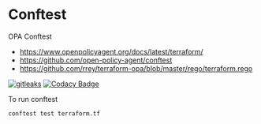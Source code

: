 # Conftest

OPA Conftest

 * https://www.openpolicyagent.org/docs/latest/terraform/
 * https://github.com/open-policy-agent/conftest
 * https://github.com/rrey/terraform-opa/blob/master/rego/terraform.rego

[![gitleaks](https://github.com/mikesupertrampster-corp/conftest/actions/workflows/gitleaks.yml/badge.svg)](https://github.com/mikesupertrampster-corp/conftest/actions/workflows/gitleaks.yml) [![Codacy Badge](https://app.codacy.com/project/badge/Grade/3a422b064b4a4b4a8fcfdf3c8db883d7)](https://www.codacy.com/gh/mikesupertrampster-corp/conftest/dashboard?utm_source=github.com&amp;utm_medium=referral&amp;utm_content=mikesupertrampster-corp/conftest&amp;utm_campaign=Badge_Grade)

To run conftest

```shell
conftest test terraform.tf
```